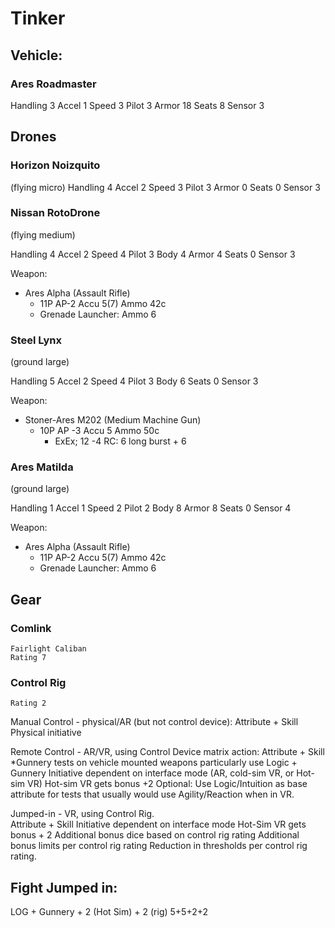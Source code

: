 # Tinker

## Vehicle:

### Ares Roadmaster

Handling 3 Accel 1 Speed 3 Pilot 3
Armor 18 Seats 8 Sensor 3

## Drones

### Horizon Noizquito

(flying micro)
Handling 4 Accel 2 Speed 3 Pilot 3
Armor 0 Seats 0 Sensor 3

### Nissan RotoDrone

(flying medium)

Handling 4 Accel 2 Speed 4 Pilot 3
Body 4 Armor 4 Seats 0 Sensor 3

Weapon:

- Ares Alpha (Assault Rifle)
  - 11P AP-2 Accu 5(7) Ammo 42c
  - Grenade Launcher: Ammo 6

### Steel Lynx

(ground large)

Handling 5 Accel 2 Speed 4 Pilot 3
Body 6 Seats 0 Sensor 3

Weapon:

- Stoner-Ares M202 (Medium Machine Gun)
  - 10P AP -3 Accu 5 Ammo 50c
    - ExEx; 12 -4
      RC: 6 long burst + 6

### Ares Matilda

(ground large)

Handling 1 Accel 1 Speed 2 Pilot 2
Body 8 Armor 8 Seats 0 Sensor 4

Weapon:

- Ares Alpha (Assault Rifle)
  - 11P AP-2 Accu 5(7) Ammo 42c
  - Grenade Launcher: Ammo 6

## Gear

### Comlink

    Fairlight Caliban
    Rating 7

### Control Rig

    Rating 2

Manual Control - physical/AR (but not control device):
Attribute + Skill
Physical initiative

Remote Control - AR/VR, using Control Device matrix action:
Attribute + Skill  
 \*Gunnery tests on vehicle mounted weapons particularly use Logic + Gunnery
Initiative dependent on interface mode (AR, cold-sim VR, or Hot-sim VR)
Hot-sim VR gets bonus +2
Optional: Use Logic/Intuition as base attribute for tests that usually would use Agility/Reaction when in VR.

Jumped-in - VR, using Control Rig.  
 Attribute + Skill
Initiative dependent on interface mode
Hot-Sim VR gets bonus + 2
Additional bonus dice based on control rig rating
Additional bonus limits per control rig rating
Reduction in thresholds per control rig rating.

## Fight Jumped in:

LOG + Gunnery + 2 (Hot Sim) + 2 (rig)
5+5+2+2
